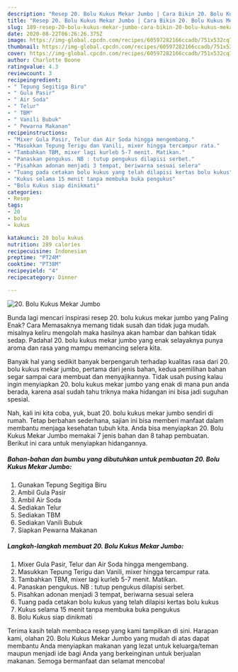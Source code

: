 ```yaml
---
description: "Resep 20. Bolu Kukus Mekar Jumbo | Cara Bikin 20. Bolu Kukus Mekar Jumbo Yang Enak Dan Lezat"
title: "Resep 20. Bolu Kukus Mekar Jumbo | Cara Bikin 20. Bolu Kukus Mekar Jumbo Yang Enak Dan Lezat"
slug: 189-resep-20-bolu-kukus-mekar-jumbo-cara-bikin-20-bolu-kukus-mekar-jumbo-yang-enak-dan-lezat
date: 2020-08-22T06:26:26.375Z
image: https://img-global.cpcdn.com/recipes/60597282166ccadb/751x532cq70/20-bolu-kukus-mekar-jumbo-foto-resep-utama.jpg
thumbnail: https://img-global.cpcdn.com/recipes/60597282166ccadb/751x532cq70/20-bolu-kukus-mekar-jumbo-foto-resep-utama.jpg
cover: https://img-global.cpcdn.com/recipes/60597282166ccadb/751x532cq70/20-bolu-kukus-mekar-jumbo-foto-resep-utama.jpg
author: Charlotte Boone
ratingvalue: 4.3
reviewcount: 3
recipeingredient:
- " Tepung Segitiga Biru"
- " Gula Pasir"
- " Air Soda"
- " Telur"
- " TBM"
- " Vanili Bubuk"
- " Pewarna Makanan"
recipeinstructions:
- "Mixer Gula Pasir, Telur dan Air Soda hingga mengembang."
- "Masukkan Tepung Terigu dan Vanili, mixer hingga tercampur rata."
- "Tambahkan TBM, mixer lagi kurleb 5-7 menit. Matikan."
- "Panaskan pengukus. NB : tutup pengukus dilapisi serbet."
- "Pisahkan adonan menjadi 3 tempat, beriwarna sesuai selera"
- "Tuang pada cetakan bolu kukus yang telah dilapisi kertas bolu kukus"
- "Kukus selama 15 menit tanpa membuka buka pengukus"
- "Bolu Kukus siap dinikmati"
categories:
- Resep
tags:
- 20
- bolu
- kukus

katakunci: 20 bolu kukus 
nutrition: 289 calories
recipecuisine: Indonesian
preptime: "PT24M"
cooktime: "PT38M"
recipeyield: "4"
recipecategory: Dinner

---
```



![20. Bolu Kukus Mekar Jumbo](https://img-global.cpcdn.com/recipes/60597282166ccadb/751x532cq70/20-bolu-kukus-mekar-jumbo-foto-resep-utama.jpg)

Bunda lagi mencari inspirasi resep 20. bolu kukus mekar jumbo yang Paling Enak? Cara Memasaknya memang tidak susah dan tidak juga mudah. misalnya keliru mengolah maka hasilnya akan hambar dan bahkan tidak sedap. Padahal 20. bolu kukus mekar jumbo yang enak selayaknya punya aroma dan rasa yang mampu memancing selera kita.



Banyak hal yang sedikit banyak berpengaruh terhadap kualitas rasa dari 20. bolu kukus mekar jumbo, pertama dari jenis bahan, kedua pemilihan bahan segar sampai cara membuat dan menyajikannya. Tidak usah pusing kalau ingin menyiapkan 20. bolu kukus mekar jumbo yang enak di mana pun anda berada, karena asal sudah tahu triknya maka hidangan ini bisa jadi suguhan spesial.


Nah, kali ini kita coba, yuk, buat 20. bolu kukus mekar jumbo sendiri di rumah. Tetap berbahan sederhana, sajian ini bisa memberi manfaat dalam membantu menjaga kesehatan tubuh kita. Anda bisa menyiapkan 20. Bolu Kukus Mekar Jumbo memakai 7 jenis bahan dan 8 tahap pembuatan. Berikut ini cara untuk menyiapkan hidangannya.

<!--inarticleads1-->

##### Bahan-bahan dan bumbu yang dibutuhkan untuk pembuatan 20. Bolu Kukus Mekar Jumbo:

1. Gunakan  Tepung Segitiga Biru
1. Ambil  Gula Pasir
1. Ambil  Air Soda
1. Sediakan  Telur
1. Sediakan  TBM
1. Sediakan  Vanili Bubuk
1. Siapkan  Pewarna Makanan




<!--inarticleads2-->

##### Langkah-langkah membuat 20. Bolu Kukus Mekar Jumbo:

1. Mixer Gula Pasir, Telur dan Air Soda hingga mengembang.
1. Masukkan Tepung Terigu dan Vanili, mixer hingga tercampur rata.
1. Tambahkan TBM, mixer lagi kurleb 5-7 menit. Matikan.
1. Panaskan pengukus. NB : tutup pengukus dilapisi serbet.
1. Pisahkan adonan menjadi 3 tempat, beriwarna sesuai selera
1. Tuang pada cetakan bolu kukus yang telah dilapisi kertas bolu kukus
1. Kukus selama 15 menit tanpa membuka buka pengukus
1. Bolu Kukus siap dinikmati




Terima kasih telah membaca resep yang kami tampilkan di sini. Harapan kami, olahan 20. Bolu Kukus Mekar Jumbo yang mudah di atas dapat membantu Anda menyiapkan makanan yang lezat untuk keluarga/teman maupun menjadi ide bagi Anda yang berkeinginan untuk berjualan makanan. Semoga bermanfaat dan selamat mencoba!
